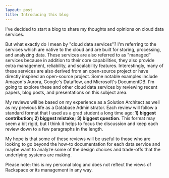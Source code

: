```yaml
---
layout: post
title: Introducing this blog
---
```


I've decided to start a blog to share my thoughts and opinions on cloud data services. 

<!--more-->

But what exactly do I mean by "cloud data services"? I'm referring to the services which are native to the cloud and are built for storing, processing, and analyzing data. These services are also referred to as "managed" services because in addition to their core capabilities, they also provide extra management, reliability, and scalability features. Interestingly, many of these services are also derived from an open-source project or have directly inspired an open-source project. Some notable examples include Amazon's Aurora, Google's Dataflow, and Microsoft's DocumentDB. I'm going to explore these and other cloud data services by reviewing recent papers, blog posts, and presentations on this subject area. 

My reviews will be based on my experience as a Solution Architect as well as my previous life as a Database Administrator. Each review will follow a standard format that I used as a grad student a long time ago: **1) biggest contribution;** **2) biggest mistake;** **3) biggest question**. This format may seem a bit rigid, but I think it helps to focus the discussion and keep each review down to a few paragraphs in the length. 

My hope is that some of these reviews will be useful to those who are looking to go beyond the how-to documentation for each data service and maybe want to analyze some of the design choices and trade-offs that the underlying systems are making. 

Please note: this is my personal blog and does not reflect the views of Rackspace or its management in any way.